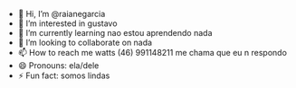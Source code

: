 - 👋 Hi, I’m @raianegarcia
- 👀 I’m interested in gustavo
- 🌱 I’m currently learning nao estou aprendendo nada
- 💞️ I’m looking to collaborate on nada
- 📫 How to reach me watts (46) 991148211 me chama que eu n respondo
- 😄 Pronouns: ela/dele 
- ⚡ Fun fact: somos lindas 

<!---
raianegarcia/raianegarcia is a ✨ special ✨ repository because its `README.md` (this file) appears on your GitHub profile.
You can click the Preview link to take a look at your changes.
--->
